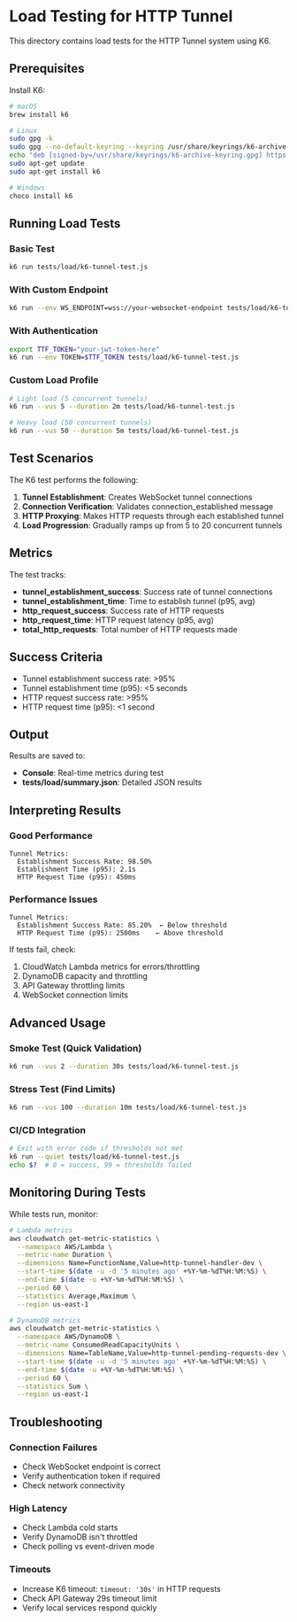 # Load Testing for HTTP Tunnel

This directory contains load tests for the HTTP Tunnel system using K6.

## Prerequisites

Install K6:
```bash
# macOS
brew install k6

# Linux
sudo gpg -k
sudo gpg --no-default-keyring --keyring /usr/share/keyrings/k6-archive-keyring.gpg --keyserver hkp://keyserver.ubuntu.com:80 --recv-keys C5AD17C747E3415A3642D57D77C6C491D6AC1D69
echo "deb [signed-by=/usr/share/keyrings/k6-archive-keyring.gpg] https://dl.k6.io/deb stable main" | sudo tee /etc/apt/sources.list.d/k6.list
sudo apt-get update
sudo apt-get install k6

# Windows
choco install k6
```

## Running Load Tests

### Basic Test
```bash
k6 run tests/load/k6-tunnel-test.js
```

### With Custom Endpoint
```bash
k6 run --env WS_ENDPOINT=wss://your-websocket-endpoint tests/load/k6-tunnel-test.js
```

### With Authentication
```bash
export TTF_TOKEN="your-jwt-token-here"
k6 run --env TOKEN=$TTF_TOKEN tests/load/k6-tunnel-test.js
```

### Custom Load Profile
```bash
# Light load (5 concurrent tunnels)
k6 run --vus 5 --duration 2m tests/load/k6-tunnel-test.js

# Heavy load (50 concurrent tunnels)
k6 run --vus 50 --duration 5m tests/load/k6-tunnel-test.js
```

## Test Scenarios

The K6 test performs the following:

1. **Tunnel Establishment**: Creates WebSocket tunnel connections
2. **Connection Verification**: Validates connection_established message
3. **HTTP Proxying**: Makes HTTP requests through each established tunnel
4. **Load Progression**: Gradually ramps up from 5 to 20 concurrent tunnels

## Metrics

The test tracks:
- **tunnel_establishment_success**: Success rate of tunnel connections
- **tunnel_establishment_time**: Time to establish tunnel (p95, avg)
- **http_request_success**: Success rate of HTTP requests
- **http_request_time**: HTTP request latency (p95, avg)
- **total_http_requests**: Total number of HTTP requests made

## Success Criteria

- Tunnel establishment success rate: >95%
- Tunnel establishment time (p95): <5 seconds
- HTTP request success rate: >95%
- HTTP request time (p95): <1 second

## Output

Results are saved to:
- **Console**: Real-time metrics during test
- **tests/load/summary.json**: Detailed JSON results

## Interpreting Results

### Good Performance
```
Tunnel Metrics:
  Establishment Success Rate: 98.50%
  Establishment Time (p95): 2.1s
  HTTP Request Time (p95): 450ms
```

### Performance Issues
```
Tunnel Metrics:
  Establishment Success Rate: 85.20%  ← Below threshold
  HTTP Request Time (p95): 2500ms    ← Above threshold
```

If tests fail, check:
1. CloudWatch Lambda metrics for errors/throttling
2. DynamoDB capacity and throttling
3. API Gateway throttling limits
4. WebSocket connection limits

## Advanced Usage

### Smoke Test (Quick Validation)
```bash
k6 run --vus 2 --duration 30s tests/load/k6-tunnel-test.js
```

### Stress Test (Find Limits)
```bash
k6 run --vus 100 --duration 10m tests/load/k6-tunnel-test.js
```

### CI/CD Integration
```bash
# Exit with error code if thresholds not met
k6 run --quiet tests/load/k6-tunnel-test.js
echo $?  # 0 = success, 99 = thresholds failed
```

## Monitoring During Tests

While tests run, monitor:
```bash
# Lambda metrics
aws cloudwatch get-metric-statistics \
  --namespace AWS/Lambda \
  --metric-name Duration \
  --dimensions Name=FunctionName,Value=http-tunnel-handler-dev \
  --start-time $(date -u -d '5 minutes ago' +%Y-%m-%dT%H:%M:%S) \
  --end-time $(date -u +%Y-%m-%dT%H:%M:%S) \
  --period 60 \
  --statistics Average,Maximum \
  --region us-east-1

# DynamoDB metrics
aws cloudwatch get-metric-statistics \
  --namespace AWS/DynamoDB \
  --metric-name ConsumedReadCapacityUnits \
  --dimensions Name=TableName,Value=http-tunnel-pending-requests-dev \
  --start-time $(date -u -d '5 minutes ago' +%Y-%m-%dT%H:%M:%S) \
  --end-time $(date -u +%Y-%m-%dT%H:%M:%S) \
  --period 60 \
  --statistics Sum \
  --region us-east-1
```

## Troubleshooting

### Connection Failures
- Check WebSocket endpoint is correct
- Verify authentication token if required
- Check network connectivity

### High Latency
- Check Lambda cold starts
- Verify DynamoDB isn't throttled
- Check polling vs event-driven mode

### Timeouts
- Increase K6 timeout: `timeout: '30s'` in HTTP requests
- Check API Gateway 29s timeout limit
- Verify local services respond quickly
